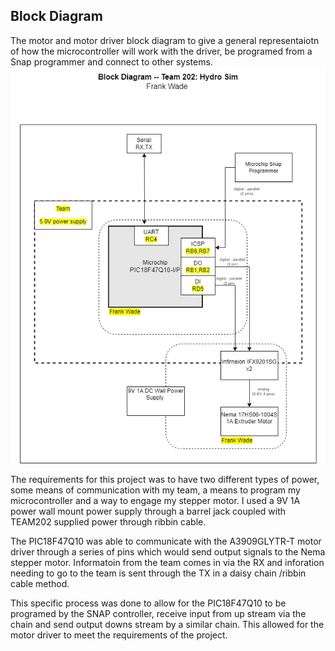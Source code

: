 
Block Diagram
---

The motor and motor driver block diagram to give a general representaiotn of how the microcontroller will work with the driver, be programed from a Snap programmer and connect to other systems.  
![Block-Diagram](./BDiagram.png)


The requirements for this project was to have two different types of power, some means of communication with my team, 
a means to program my microcontroller and a way to engage my stepper motor. 
I used a 9V 1A power wall mount power supply through a barrel jack coupled with TEAM202 supplied power through ribbin cable. 

The PIC18F47Q10 was able to communicate with the A3909GLYTR-T motor driver through a series of pins which would send output signals to the Nema stepper motor.
Informatoin from the team comes in via the RX and inforation needing to go to the team is sent through the TX in a daisy chain /ribbin cable method. 

This specific process was done to allow for the PIC18F47Q10 to be programed by the SNAP controller, receive input from up stream via the chain and send output downs stream by a similar chain. This allowed for the motor driver to meet the requirements of the project. 
